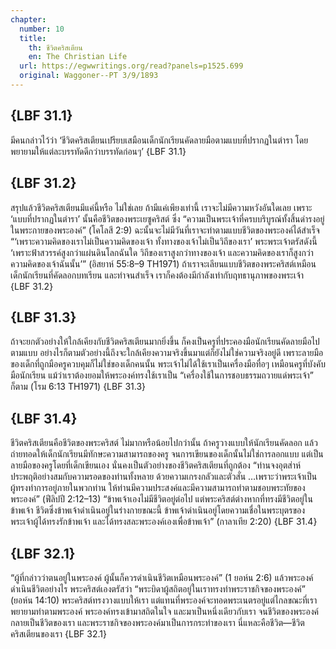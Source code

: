 ```yaml
---
chapter:
  number: 10
  title:
    th: ชีวิตคริสเตียน
    en: The Christian Life
  url: https://egwwritings.org/read?panels=p1525.699
  original: Waggoner--PT 3/9/1893
---
```


## {LBF 31.1}

มีคนกล่าวไว้ว่า ‘ชีวิตคริสเตียนเปรียบเสมือนเด็กนักเรียนคัดลายมือตามแบบที่ปรากฏในตำรา โดยพยายามให้แต่ละบรรทัดดีกว่าบรรทัดก่อนๆ’ {LBF 31.1}

## {LBF 31.2}

สรุปแล้วชีวิตคริสเตียนมีแค่นี้หรือ ไม่ใช่เลย ถ้ามีแค่เพียงเท่านี้ เราจะไม่มีความหวังอันใดเลย เพราะ ‘แบบที่ปรากฏในตำรา’ นั้นคือชีวิตของพระเยซูคริสต์ ซึ่ง “ความเป็นพระเจ้าที่ครบบริบูรณ์ทั้งสิ้นดำรงอยู่ในพระกายของพระองค์” (โคโลสี 2:9) ฉะนั้นจะไม่มีวันที่เราจะทำตามแบบชีวิตของพระองค์ได้สำเร็จ “‘เพราะความคิดของเราไม่เป็นความคิดของเจ้า ทั้งทางของเจ้าไม่เป็นวิถีของเรา’ พระพระเจ้าตรัสดังนี้ ‘เพราะฟ้าสวรรค์สูงกว่าแผ่นดินโลกฉันใด วิถีของเราสูงกว่าทางของเจ้า และความคิดของเราก็สูงกว่าความคิดของเจ้าฉันนั้น’” (อิสยาห์ 55:8–9 TH1971) ถ้าเราจะเลียนแบบชีวิตของพระคริสต์เหมือนเด็กนักเรียนที่คัดลอกบทเรียน และทำจนสำเร็จ เราก็คงต้องมีกำลังเท่ากับฤทธานุภาพของพระเจ้า {LBF 31.2}

## {LBF 31.3}

ถ้าจะยกตัวอย่างให้ใกล้เคียงกับชีวิตคริสเตียนมากยิ่งขึ้น ก็คงเป็นครูที่ประคองมือนักเรียนคัดลายมือไปตามแบบ อย่างไรก็ตามตัวอย่างนี้ถึงจะใกล้เคียงความจริงขึ้นมาแต่ก็ยังไม่ใช่ความจริงอยู่ดี เพราะลายมือของเด็กที่ถูกมือครูควบคุมก็ไม่ใช่ของเด็กคนนั้น พระเจ้าไม่ได้ใช้เราเป็นเครื่องมือทื่อๆ เหมือนครูที่บังคับมือนักเรียน แม้ว่าเราต้องยอมให้พระองค์ทรงใช้เราเป็น “เครื่องใช้ในการชอบธรรมถวายแด่พระเจ้า” ก็ตาม (โรม 6:13 TH1971) {LBF 31.3}

## {LBF 31.4}

ชีวิตคริสเตียนคือชีวิตของพระคริสต์ ไม่มากหรือน้อยไปกว่านั้น ถ้าครูวางแบบให้นักเรียนคัดลอก แล้วถ่ายทอดให้เด็กนักเรียนมีทักษะความสามารถของครู จนการเขียนของเด็กนั้นไม่ใช่การลอกแบบ แต่เป็นลายมือของครูโดยที่เด็กเขียนเอง นั่นคงเป็นตัวอย่างของชีวิตคริสเตียนที่ถูกต้อง “ท่านจงอุตส่าห์ประพฤติอย่างสมกับความรอดของท่านทั้งหลาย ด้วยความเกรงกลัวและตัวสั่น …เพราะว่าพระเจ้าเป็นผู้ทรงทำการอยู่ภายในพวกท่าน ให้ท่านมีความประสงค์และมีความสามารถทำตามชอบพระทัยของพระองค์” (ฟีลิปปี 2:12–13) “ข้าพเจ้าเองไม่มีชีวิตอยู่ต่อไป แต่พระคริสต์ต่างหากที่ทรงมีชีวิตอยู่ในข้าพเจ้า ชีวิตซึ่งข้าพเจ้าดำเนินอยู่ในร่างกายขณะนี้ ข้าพเจ้าดำเนินอยู่โดยความเชื่อในพระบุตรของพระเจ้าผู้ได้ทรงรักข้าพเจ้า และได้ทรงสละพระองค์เองเพื่อข้าพเจ้า” (กาลาเทีย 2:20) {LBF 31.4}

## {LBF 32.1}

“ผู้ที่กล่าวว่าตนอยู่ในพระองค์ ผู้นั้นก็ควรดำเนินชีวิตเหมือนพระองค์” (1 ยอห์น 2:6) แล้วพระองค์ดำเนินชีวิตอย่างไร พระคริสต์เองตรัสว่า “พระบิดาผู้สถิตอยู่ในเราทรงทำพระราชกิจของพระองค์” (ยอห์น 14:10) พระคริสต์ทรงวางแบบให้เรา แต่แทนที่พระองค์จะทอดพระเนตรอยู่แต่ไกลขณะที่เราพยายามทำตามพระองค์ พระองค์ทรงเข้ามาสถิตในใจ และมาเป็นหนึ่งเดียวกับเรา จนชีวิตของพระองค์กลายเป็นชีวิตของเรา และพระราชกิจของพระองค์มาเป็นการกระทำของเรา นี่แหละคือชีวิต—ชีวิตคริสเตียนของเรา {LBF 32.1}
